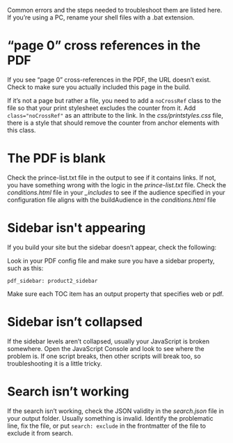 Common errors and the steps needed to troubleshoot them are listed here. If you’re using a PC, rename your shell files with a .bat extension.

<h1 id="title1">“page 0” cross references in the PDF</h1>

If you see “page 0” cross-references in the PDF, the URL doesn’t exist. Check to make sure you actually included this page in the build.

If it’s not a page but rather a file, you need to add a `noCrossRef` class to the file so that your print stylesheet excludes the counter from it. Add `class="noCrossRef"` as an attribute to the link. In the *css/printstyles.css* file, there is a style that should remove the counter from anchor elements with this class.

<h1 id="title2">The PDF is blank</h1>

Check the prince-list.txt file in the output to see if it contains links. If not, you have something wrong with the logic in the *prince-list.txt* file. Check the *conditions.html* file in your *_includes* to see if the audience specified in your configuration file aligns with the buildAudience in the *conditions.html* file

<h1 id="title3">Sidebar isn't appearing</h1>

If you build your site but the sidebar doesn’t appear, check the following:

Look in your PDF config file and make sure you have a sidebar property, such as this:

```terminal
pdf_sidebar: product2_sidebar
```

Make sure each TOC item has an output property that specifies web or pdf.

<h1 id="title4">Sidebar isn’t collapsed</h1>

If the sidebar levels aren’t collapsed, usually your JavaScript is broken somewhere. Open the JavaScript Console and look to see where the problem is. If one script breaks, then other scripts will break too, so troubleshooting it is a little tricky.

<h1 id="title5">Search isn’t working</h1>

If the search isn’t working, check the JSON validity in the *search.json* file in your output folder. Usually something is invalid. Identify the problematic line, fix the file, or put `search: exclude` in the frontmatter of the file to exclude it from search.